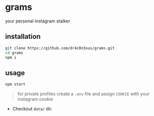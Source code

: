 # grams

your personal instagram stalker

## installation

```bash
git clone https://github.com/dr4c0n3xus/grams.git
cd grams
npm i
```

## usage

```bash
npm start
```

> for private profiles create a `.env` file and assign `COOKIE` with your instagram cookie

- Checkout `data/` dir.

